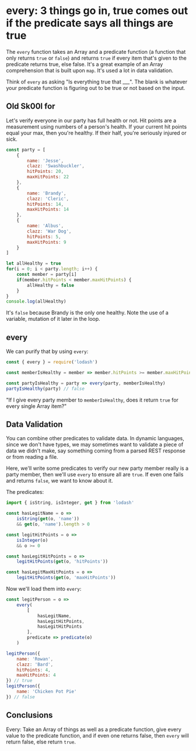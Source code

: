 # every: 3 things go in, true comes out if the predicate says all things are true

The `every` function takes an Array and a predicate function (a function that only returns `true` or `false`) and returns `true` if every item that's given to the predicate returns true, else false. It's a great example of an Array comprehension that is built upon `map`. It's used a lot in data validation.

Think of `every` as asking "Is everything true that ___". The blank is whatever your predicate function is figuring out to be true or not based on the input.

## Old Sk00l for

Let's verify everyone in our party has full health or not. Hit points are a measurement using numbers of a person's health. If your current hit points equal your max, then you're healthy. If their half, you're  seriously injured or sick.


```javascript
const party = [
    {
        name: 'Jesse',
        clazz: 'Swashbuckler',
        hitPoints: 20,
        maxHitPoints: 22
    },
    {
        name: 'Brandy',
        clazz: 'Cleric',
        hitPoints: 14,
        maxHitPoints: 14
    },
    {
        name: 'Albus',
        clazz: 'War Dog',
        hitPoints: 5,
        maxHitPoints: 9
    }
]

let allHealthy = true
for(i = 0; i < party.length; i++) {
    const member = party[i]
    if(member.hitPoints < member.maxHitPoints) {
        allHealthy = false
    }
}
console.log(allHealthy)
```

It's `false` because Brandy is the only one healthy. Note the use of a variable, mutation of it later in the loop.

## every

We can purify that by using `every`:

```javascript
const { every } = require('lodash')

const memberIsHealthy = member => member.hitPoints >= member.maxHitPoints

const partyIsHealthy = party => every(party, memberIsHealthy)
partyIsHealthy(party) // false
```

"If I give every party member to `memberIsHealthy`, does it return `true` for every single Array item?"

## Data Validation

You can combine other predicates to validate data. In dynamic languages, since we don't have types, we may sometimes want to validate a piece of data we didn't make, say something coming from a parsed REST response or from reading a file.

Here, we'll write some predicates to verify our new party member really is a party member, then we'll use `every` to ensure all are `true`. If even one fails and returns `false`, we want to know about it.

The predicates:

```javascript
import { isString, isInteger, get } from 'lodash'

const hasLegitName = o =>
    isString(get(o, 'name'))
    && get(o, 'name').length > 0

const legitHitPoints = o =>
    isInteger(o)
    && o >= 0

const hasLegitHitPoints = o =>
    legitHitPoints(get(o, 'hitPoints'))

const hasLegitMaxHitPoints = o =>
    legitHitPoints(get(o, 'maxHitPoints'))
```

Now we'll load them into `every`:

```javascript
const legitPerson = o =>
    every(
        [
            hasLegitName,
            hasLegitHitPoints,
            hasLegitHitPoints
        ],
        predicate => predicate(o)
    )

legitPerson({
    name: 'Rowan',
    clazz: 'Bard',
    hitPoints: 4,
    maxHitPoints: 4
}) // true
legitPerson({
    name: 'Chicken Pot Pie'
}) // false
```

##  Conclusions

Every: Take an Array of things as well as a predicate function, give every value to the predicate function, and if even one returns false, then `every` will return false, else return `true`.
